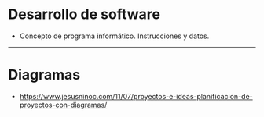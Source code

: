# Desarrollo de software
- Concepto de programa informático. Instrucciones y datos.

-------------------

# Diagramas
* https://www.jesusninoc.com/11/07/proyectos-e-ideas-planificacion-de-proyectos-con-diagramas/
